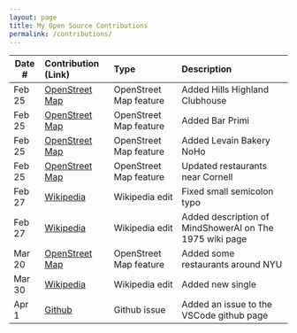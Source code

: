 ```yaml
---
layout: page
title: My Open Source Contributions
permalink: /contributions/
---
```


<!--
Type of the contribution should be "Wikipedia edit", "OpenStreet Map feature", "Documentation", "Course website", "Blog",
"Browse Add-on", etc.

The description should include a brief summary of what you did.

Replace the first row with your own contribution. 

-->





| Date #       | Contribution (Link)  | Type  | Description |
|---|:---|:---|:---|
| Feb 25   | [OpenStreet Map](https://www.openstreetmap.org/changeset/81471582#map=19/40.65399/-74.62189)    | OpenStreet Map feature    |   Added Hills Highland Clubhouse    |
| Feb 25   | [OpenStreet Map](https://www.openstreetmap.org/changeset/81471832#map=19/40.72550/-73.99176)  | OpenStreet Map feature    |  Added Bar Primi    |
| Feb 25    | [OpenStreet Map](https://www.openstreetmap.org/changeset/81474288)   | OpenStreet Map feature    | Added Levain Bakery NoHo     |
| Feb 25 | [OpenStreet Map](https://www.openstreetmap.org/changeset/81474484) | OpenStreet Map feature | Updated restaurants near Cornell
| Feb 27 | [Wikipedia](https://en.wikipedia.org/w/index.php?title=The_1975&diff=prev&oldid=942921553) | Wikipedia edit | Fixed small semicolon typo 
| Feb 27 | [Wikipedia](https://en.wikipedia.org/w/index.php?title=The_1975&diff=prev&oldid=942923278) | Wikipedia edit | Added description of MindShowerAI on The 1975 wiki page
| Mar 20 | [OpenStreet Map](https://www.openstreetmap.org/changeset/82451069) | OpenStreet Map feature | Added some restaurants around NYU
| Mar 30 | [Wikipedia](https://en.wikipedia.org/w/index.php?title=Notes_on_a_Conditional_Form&diff=prev&oldid=948192238) | Wikipedia edit | Added new single
| Apr 1 | [Github](https://github.com/microsoft/vscode/issues/94194) | Github issue | Added an issue to the VSCode github page
